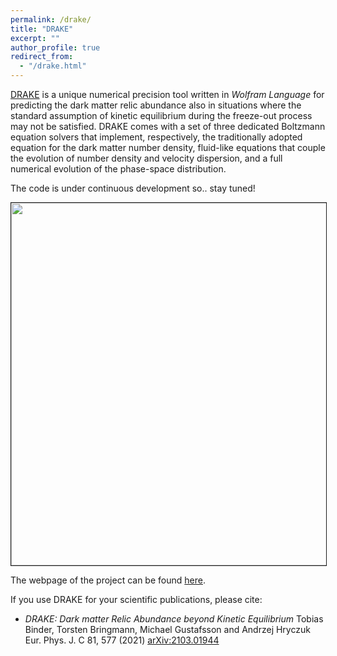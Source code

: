 ```yaml
---
permalink: /drake/
title: "DRAKE"
excerpt: ""
author_profile: true
redirect_from:
  - "/drake.html"
---
```



[DRAKE](https://drake.hepforge.org) is a unique numerical precision tool written in _Wolfram Language_ for predicting the dark matter relic abundance also in situations where the standard assumption of kinetic equilibrium during the freeze-out process may not be satisfied. DRAKE comes with a set of three dedicated Boltzmann equation solvers that implement, respectively, the traditionally adopted equation for the dark matter number density, fluid-like equations that couple the evolution of number density and velocity dispersion, and a full numerical evolution of the phase-space distribution.

The code is under continuous development so.. stay tuned!

<p>
 <div>
    <p ><img src="http://ahryczuk.github.io/files/code_scheme.pdf" height="580px" width="580px" border="1px"></p>
 </div>
</p>


The webpage of the project can be found [here](https://drake.hepforge.org).

If you use DRAKE for your scientific publications, please cite:

* _DRAKE: Dark matter Relic Abundance beyond Kinetic Equilibrium_
Tobias Binder, Torsten Bringmann, Michael Gustafsson and Andrzej Hryczuk
Eur. Phys. J. C 81, 577 (2021) [arXiv:2103.01944](https://arxiv.org/abs/arXiv:2103.01944)
